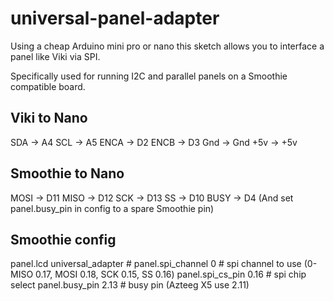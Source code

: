 universal-panel-adapter
=======================

Using a cheap Arduino mini pro or nano this sketch allows you to interface a panel like Viki via SPI.

Specifically used for running I2C and parallel panels on a Smoothie compatible board.

Viki to Nano
---------------
SDA -> A4
SCL -> A5
ENCA -> D2
ENCB -> D3
Gnd -> Gnd
+5v -> +5v

Smoothie to Nano
----------------
MOSI -> D11
MISO -> D12
SCK -> D13
SS -> D10
BUSY -> D4 (And set panel.busy_pin in config to a spare Smoothie pin)

Smoothie config
---------------

panel.lcd                                   universal_adapter #
panel.spi_channel                           0                 # spi channel to use (0- MISO 0.17, MOSI 0.18, SCK 0.15, SS 0.16)
panel.spi_cs_pin                            0.16              # spi chip select
panel.busy_pin                              2.13              # busy pin (Azteeg X5 use 2.11)

